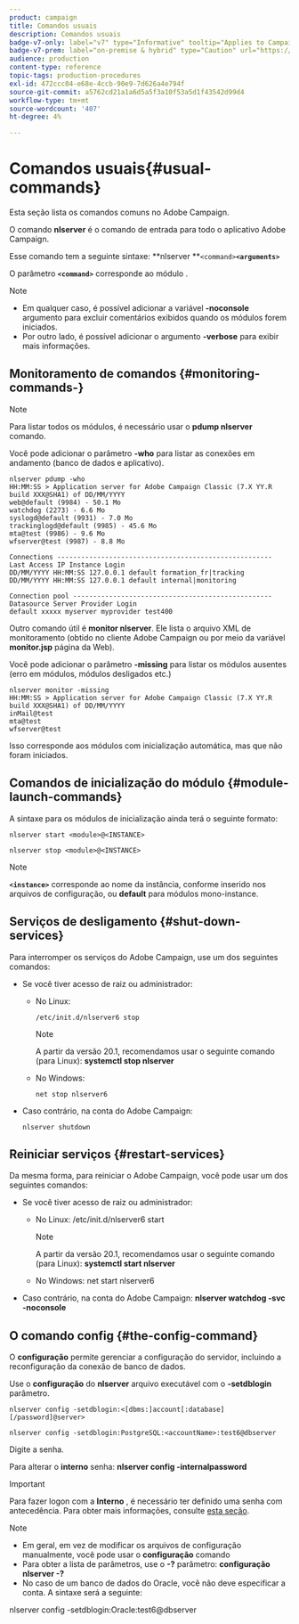 ```yaml
---
product: campaign
title: Comandos usuais
description: Comandos usuais
badge-v7-only: label="v7" type="Informative" tooltip="Applies to Campaign Classic v7 only"
badge-v7-prem: label="on-premise & hybrid" type="Caution" url="https://experienceleague.adobe.com/docs/campaign-classic/using/installing-campaign-classic/architecture-and-hosting-models/hosting-models-lp/hosting-models.html?lang=en" tooltip="Applies to on-premise and hybrid deployments only"
audience: production
content-type: reference
topic-tags: production-procedures
exl-id: 472ccc04-e68e-4ccb-90e9-7d626a4e794f
source-git-commit: a5762cd21a1a6d5a5f3a10f53a5d1f43542d99d4
workflow-type: tm+mt
source-wordcount: '407'
ht-degree: 4%

---
```


# Comandos usuais{#usual-commands}



Esta seção lista os comandos comuns no Adobe Campaign.

O comando **nlserver** é o comando de entrada para todo o aplicativo Adobe Campaign.

Esse comando tem a seguinte sintaxe: **nlserver **`<command>`****`<arguments>`****

O parâmetro **`<command>`** corresponde ao módulo .

>[!NOTE]
>
>* Em qualquer caso, é possível adicionar a variável **-noconsole** argumento para excluir comentários exibidos quando os módulos forem iniciados.
>* Por outro lado, é possível adicionar o argumento **-verbose** para exibir mais informações.
>


## Monitoramento de comandos {#monitoring-commands-}

>[!NOTE]
>
>Para listar todos os módulos, é necessário usar o **pdump nlserver** comando.

Você pode adicionar o parâmetro **-who** para listar as conexões em andamento (banco de dados e aplicativo).

```
nlserver pdump -who
HH:MM:SS > Application server for Adobe Campaign Classic (7.X YY.R build XXX@SHA1) of DD/MM/YYYY
web@default (9984) - 50.1 Mo
watchdog (2273) - 6.6 Mo
syslogd@default (9931) - 7.0 Mo
trackinglogd@default (9985) - 45.6 Mo
mta@test (9986) - 9.6 Mo
wfserver@test (9987) - 8.8 Mo

Connections ------------------------------------------------------
Last Access IP Instance Login 
DD/MM/YYYY HH:MM:SS 127.0.0.1 default formation_fr|tracking
DD/MM/YYYY HH:MM:SS 127.0.0.1 default internal|monitoring

Connection pool --------------------------------------------------
Datasource Server Provider Login 
default xxxxx myserver myprovider test400
```

Outro comando útil é **monitor nlserver**. Ele lista o arquivo XML de monitoramento (obtido no cliente Adobe Campaign ou por meio da variável **monitor.jsp** página da Web).

Você pode adicionar o parâmetro **-missing** para listar os módulos ausentes (erro em módulos, módulos desligados etc.)

```
nlserver monitor -missing
HH:MM:SS > Application server for Adobe Campaign Classic (7.X YY.R build XXX@SHA1) of DD/MM/YYYY
inMail@test
mta@test
wfserver@test
```

Isso corresponde aos módulos com inicialização automática, mas que não foram iniciados.

## Comandos de inicialização do módulo {#module-launch-commands}

A sintaxe para os módulos de inicialização ainda terá o seguinte formato:

```
nlserver start <module>@<INSTANCE>
```

```
nlserver stop <module>@<INSTANCE>
```

>[!NOTE]
>
>**`<instance>`** corresponde ao nome da instância, conforme inserido nos arquivos de configuração, ou **default** para módulos mono-instance.

## Serviços de desligamento {#shut-down-services}

Para interromper os serviços do Adobe Campaign, use um dos seguintes comandos:

* Se você tiver acesso de raiz ou administrador:

   * No Linux:

      ```
      /etc/init.d/nlserver6 stop
      ```

      >[!NOTE]
      >
      >A partir da versão 20.1, recomendamos usar o seguinte comando (para Linux): **systemctl stop nlserver**

   * No Windows:

      ```
      net stop nlserver6
      ```

* Caso contrário, na conta do Adobe Campaign:

   ```
   nlserver shutdown 
   ```

## Reiniciar serviços {#restart-services}

Da mesma forma, para reiniciar o Adobe Campaign, você pode usar um dos seguintes comandos:

* Se você tiver acesso de raiz ou administrador:

   * No Linux: /etc/init.d/nlserver6 start

      >[!NOTE]
      >
      >A partir da versão 20.1, recomendamos usar o seguinte comando (para Linux): **systemctl start nlserver**

   * No Windows: net start nlserver6

* Caso contrário, na conta do Adobe Campaign: **nlserver watchdog -svc -noconsole**

## O comando config {#the-config-command}

O **configuração** permite gerenciar a configuração do servidor, incluindo a reconfiguração da conexão de banco de dados.

Use o **configuração** do **nlserver** arquivo executável com o **-setdblogin** parâmetro.

```
nlserver config -setdblogin:<[dbms:]account[:database][/password]@server>
```

```
nlserver config -setdblogin:PostgreSQL:<accountName>:test6@dbserver
```

Digite a senha.

Para alterar o **interno** senha: **nlserver config -internalpassword**

>[!IMPORTANT]
>
>Para fazer logon com a **Interno** , é necessário ter definido uma senha com antecedência. Para obter mais informações, consulte [esta seção](../../installation/using/configuring-campaign-server.md#internal-identifier).

>[!NOTE]
>
>* Em geral, em vez de modificar os arquivos de configuração manualmente, você pode usar o **configuração** comando
>* Para obter a lista de parâmetros, use o **-?** parâmetro: **configuração nlserver -?**
>* No caso de um banco de dados do Oracle, você não deve especificar a conta. A sintaxe será a seguinte:
>
>  nlserver config -setdblogin:Oracle:test6@dbserver
